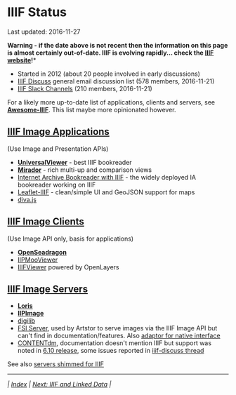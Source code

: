 # IIIF Status

Last updated: 2016-11-27

**Warning - if the date above is not recent then the information on this page is almost certainly out-of-date. IIIF is evolving rapidly... check the [IIIF website](http://iiif.io/)!***

  * Started in 2012 (about 20 people involved in early discussions)
  * [IIIF Discuss](https://groups.google.com/forum/#!forum/iiif-discuss) general email discussion list (578 members, 2016-11-21)
  * [IIIF Slack Channels](https://iiif.slack.com/stats) (210 members, 2016-11-21)

For a likely more up-to-date list of applications, clients and servers, see **[Awesome-IIIF](https://github.com/IIIF/awesome-iiif/blob/master/readme.md)**. This list maybe more opinionated however.

## [IIIF Image Applications](http://iiif.io/apps-demos/#image-viewing-clients)

(Use Image and Presentation APIs)

  * **[UniversalViewer](https://github.com/UniversalViewer/universalviewer)** - best IIIF bookreader
  * **[Mirador](http://projectmirador.org/)** - rich multi-up and comparison views
  * [Internet Archive Bookreader with IIIF](https://github.com/aeschylus/IIIFBookReader) - the widely deployed IA bookreader working on IIIF
  * [Leaflet-IIIF](https://github.com/mejackreed/Leaflet-IIIF) - clean/simple UI and GeoJSON support for maps
  * [diva.js](http://ddmal.github.io/diva.js/)

## [IIIF Image Clients](http://iiif.io/apps-demos/#image-viewing-clients)

(Use Image API only, basis for applications)

  * **[OpenSeadragon](https://openseadragon.github.io/examples/tilesource-iiif/)**
  * [IIPMooViewer](http://iipimage.sourceforge.net/documentation/iipmooviewer/)
  * [IIIFViewer](https://github.com/klokantech/iiifviewer) powered by OpenLayers

## [IIIF Image Servers](http://iiif.io/apps-demos/#image-servers)

  * **[Loris](https://github.com/loris-imageserver/loris)**
  * **[IIPImage](https://github.com/ruven/iipsrv)**
  * [digilib](http://digilib.sourceforge.net/iiif-api.html)
  * [FSI Server](https://www.neptunelabs.com/products/fsi-server/), used by Artstor to serve images via the IIIF Image API but can't find in documentation/features. Also [adaptor for native interface](https://github.com/jhu-digital-manuscripts/rosa/tree/master/rosa-iiif-endpoint)
  * [CONTENTdm](http://www.oclc.org/en-US/contentdm.html), documentation doesn't mention IIIF but support was noted in [6.10 release](https://www.oclc.org/content/dam/support/release-notes/contentdm/2016/CdmOct2016ReleaseNotes.pdf), some issues reported in [iiif-discuss thread](https://groups.google.com/forum/#!topic/iiif-discuss/zf5rC1YMI34)

See also [servers shimmed for IIIF](https://github.com/IIIF/awesome-iiif/blob/master/readme.md#image-server-shims)

---

_| [Index](README.md) | [Next: IIIF and Linked Data](iiif_ld/README.md) |_
